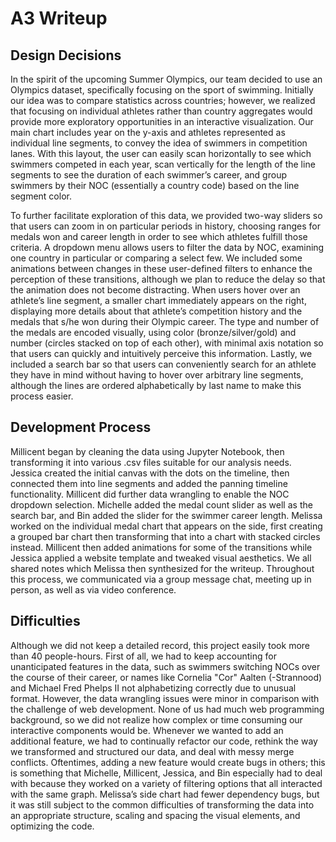 

# A3 Writeup

## Design Decisions
In the spirit of the upcoming Summer Olympics, our team decided to use an Olympics dataset, specifically focusing on the sport of swimming. Initially our idea was to compare statistics across countries; however, we realized that focusing on individual athletes rather than country aggregates would provide more exploratory opportunities in an interactive visualization. Our main chart includes year on the y-axis and athletes represented as individual line segments, to convey the idea of swimmers in competition lanes. With this layout, the user can easily scan horizontally to see which swimmers competed in each year, scan vertically for the length of the line segments to see the duration of each swimmer’s career, and group swimmers by their NOC (essentially a country code) based on the line segment color.

To further facilitate exploration of this data, we provided two-way sliders so that users can zoom in on particular periods in history, choosing ranges for medals won and career length in order to see which athletes fulfill those criteria. A dropdown menu allows users to filter the data by NOC, examining one country in particular or comparing a select few. We included some animations between changes in these user-defined filters to enhance the perception of these transitions, although we plan to reduce the delay so that the animation does not become distracting. When users hover over an athlete’s line segment, a smaller chart immediately appears on the right, displaying more details about that athlete’s competition history and the medals that s/he won during their Olympic career. The type and number of the medals are encoded visually, using color (bronze/silver/gold) and number (circles stacked on top of each other), with minimal axis notation so that users can quickly and intuitively perceive this information. Lastly, we included a search bar so that users can conveniently search for an athlete they have in mind without having to hover over arbitrary line segments, although the lines are ordered alphabetically by last name to make this process easier.

## Development Process
Millicent began by cleaning the data using Jupyter Notebook, then transforming it into various .csv files suitable for our analysis needs. Jessica created the initial canvas with the dots on the timeline, then connected them into line segments and added the panning timeline functionality. Millicent did further data wrangling to enable the NOC dropdown selection. Michelle added the medal count slider as well as the search bar, and Bin added the slider for the swimmer career length. Melissa worked on the individual medal chart that appears on the side, first creating a grouped bar chart then transforming that into a chart with stacked circles instead. Millicent then added animations for some of the transitions while Jessica applied a website template and tweaked visual aesthetics. We all shared notes which Melissa then synthesized for the writeup. Throughout this process, we communicated via a group message chat, meeting up in person, as well as via video conference.

## Difficulties
Although we did not keep a detailed record, this project easily took more than 40 people-hours. First of all, we had to keep accounting for unanticipated features in the data, such as swimmers switching NOCs over the course of their career, or names like Cornelia "Cor" Aalten (-Strannood) and Michael Fred Phelps II not alphabetizing correctly due to unusual format. However, the data wrangling issues were minor in comparison with the challenge of web development. None of us had much web programming background, so we did not realize how complex or time consuming our interactive components would be. Whenever we wanted to add an additional feature, we had to continually refactor our code, rethink the way we transformed and structured our data, and deal with messy merge conflicts. Oftentimes, adding a new feature would create bugs in others; this is something that Michelle, Millicent, Jessica, and Bin especially had to deal with because they worked on a variety of filtering options that all interacted with the same graph. Melissa’s side chart had fewer dependency bugs, but it was still subject to the common difficulties of transforming the data into an appropriate structure, scaling and spacing the visual elements, and optimizing the code.
